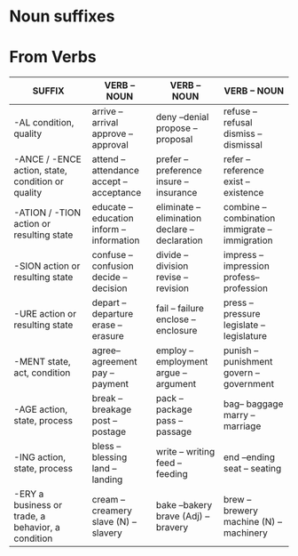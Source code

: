 # Noun suffixes

# From Verbs

SUFFIX | VERB – NOUN | VERB – NOUN | VERB – NOUN
--- | --- | --- | ---
-AL    condition, quality | arrive –arrival<br/>approve – approval | deny –denial<br/>propose –proposal | refuse – refusal<br/>dismiss – dismissal
-ANCE / -ENCE     action, state, condition or quality | attend –attendance<br/>accept –acceptance | prefer – preference<br/>insure – insurance | refer – reference<br/>exist –existence
-ATION / -TION  action or resulting state | educate – education<br/>inform – information | eliminate – elimination<br/>declare – declaration | combine – combination<br/>immigrate – immigration
-SION  action or resulting state  | confuse – confusion<br/>decide – decision | divide –division<br/>revise – revision | impress – impression<br/>profess–profession
-URE   action or resulting state | depart – departure<br/>erase – erasure | fail – failure<br/>enclose – enclosure | press – pressure<br/>legislate – legislature
-MENT  state, act, condition | agree– agreement<br/>pay – payment | employ – employment<br/>argue – argument | punish – punishment<br/>govern – government
-AGE  action, state, process | break – breakage<br/>post – postage | pack – package<br/>pass – passage | bag– baggage<br/>marry – marriage
-ING   action, state, process | bless – blessing<br/>land – landing | write – writing<br/>feed – feeding | end –ending<br/>seat – seating
-ERY a business or trade, a behavior, a condition | cream – creamery<br/>slave (N) – slavery | bake –bakery<br/>brave (Adj) – bravery | brew – brewery<br/>machine (N) – machinery

